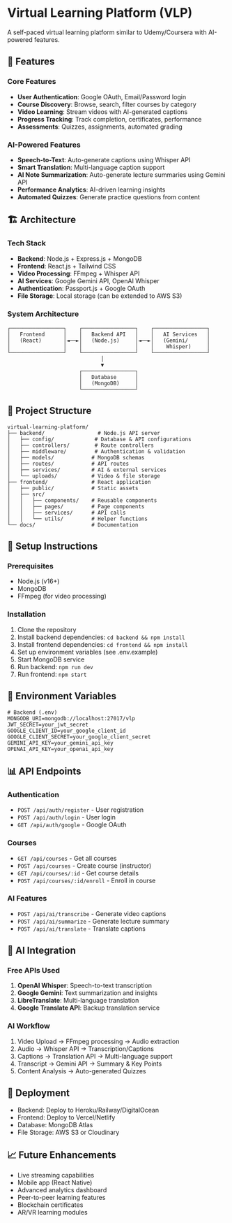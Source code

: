 # Virtual Learning Platform (VLP)

A self-paced virtual learning platform similar to Udemy/Coursera with AI-powered features.

## 🚀 Features

### Core Features
- **User Authentication**: Google OAuth, Email/Password login
- **Course Discovery**: Browse, search, filter courses by category
- **Video Learning**: Stream videos with AI-generated captions
- **Progress Tracking**: Track completion, certificates, performance
- **Assessments**: Quizzes, assignments, automated grading

### AI-Powered Features
- **Speech-to-Text**: Auto-generate captions using Whisper API
- **Smart Translation**: Multi-language caption support
- **AI Note Summarization**: Auto-generate lecture summaries using Gemini API
- **Performance Analytics**: AI-driven learning insights
- **Automated Quizzes**: Generate practice questions from content

## 🏗️ Architecture

### Tech Stack
- **Backend**: Node.js + Express.js + MongoDB
- **Frontend**: React.js + Tailwind CSS
- **Video Processing**: FFmpeg + Whisper API
- **AI Services**: Google Gemini API, OpenAI Whisper
- **Authentication**: Passport.js + Google OAuth
- **File Storage**: Local storage (can be extended to AWS S3)

### System Architecture
```
┌─────────────────┐    ┌─────────────────┐    ┌─────────────────┐
│   Frontend      │    │   Backend API   │    │   AI Services   │
│   (React)       │◄──►│   (Node.js)     │◄──►│   (Gemini/      │
│                 │    │                 │    │    Whisper)     │
└─────────────────┘    └─────────────────┘    └─────────────────┘
                              │
                              ▼
                       ┌─────────────────┐
                       │   Database      │
                       │   (MongoDB)     │
                       └─────────────────┘
```

## 📁 Project Structure
```
virtual-learning-platform/
├── backend/                 # Node.js API server
│   ├── config/             # Database & API configurations
│   ├── controllers/        # Route controllers
│   ├── middleware/         # Authentication & validation
│   ├── models/            # MongoDB schemas
│   ├── routes/            # API routes
│   ├── services/          # AI & external services
│   └── uploads/           # Video & file storage
├── frontend/              # React application
│   ├── public/            # Static assets
│   ├── src/
│   │   ├── components/    # Reusable components
│   │   ├── pages/         # Page components
│   │   ├── services/      # API calls
│   │   └── utils/         # Helper functions
└── docs/                  # Documentation
```

## 🔧 Setup Instructions

### Prerequisites
- Node.js (v16+)
- MongoDB
- FFmpeg (for video processing)

### Installation
1. Clone the repository
2. Install backend dependencies: `cd backend && npm install`
3. Install frontend dependencies: `cd frontend && npm install`
4. Set up environment variables (see .env.example)
5. Start MongoDB service
6. Run backend: `npm run dev`
7. Run frontend: `npm start`

## 🔑 Environment Variables
```
# Backend (.env)
MONGODB_URI=mongodb://localhost:27017/vlp
JWT_SECRET=your_jwt_secret
GOOGLE_CLIENT_ID=your_google_client_id
GOOGLE_CLIENT_SECRET=your_google_client_secret
GEMINI_API_KEY=your_gemini_api_key
OPENAI_API_KEY=your_openai_api_key
```

## 📊 API Endpoints

### Authentication
- `POST /api/auth/register` - User registration
- `POST /api/auth/login` - User login
- `GET /api/auth/google` - Google OAuth

### Courses
- `GET /api/courses` - Get all courses
- `POST /api/courses` - Create course (instructor)
- `GET /api/courses/:id` - Get course details
- `POST /api/courses/:id/enroll` - Enroll in course

### AI Features
- `POST /api/ai/transcribe` - Generate video captions
- `POST /api/ai/summarize` - Generate lecture summary
- `POST /api/ai/translate` - Translate captions

## 🤖 AI Integration

### Free APIs Used
1. **OpenAI Whisper**: Speech-to-text transcription
2. **Google Gemini**: Text summarization and insights
3. **LibreTranslate**: Multi-language translation
4. **Google Translate API**: Backup translation service

### AI Workflow
1. Video Upload → FFmpeg processing → Audio extraction
2. Audio → Whisper API → Transcription/Captions
3. Captions → Translation API → Multi-language support
4. Transcript → Gemini API → Summary & Key Points
5. Content Analysis → Auto-generated Quizzes

## 🚀 Deployment
- Backend: Deploy to Heroku/Railway/DigitalOcean
- Frontend: Deploy to Vercel/Netlify
- Database: MongoDB Atlas
- File Storage: AWS S3 or Cloudinary

## 📈 Future Enhancements
- Live streaming capabilities
- Mobile app (React Native)
- Advanced analytics dashboard
- Peer-to-peer learning features
- Blockchain certificates
- AR/VR learning modules

